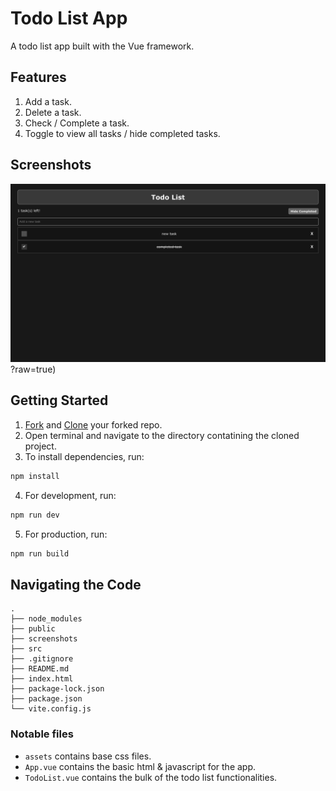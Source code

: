 # Todo List App 

A todo list app built with the Vue framework. 

## Features

1. Add a task.
2. Delete a task.
3. Check / Complete a task. 
4. Toggle to view all tasks / hide completed tasks. 

## Screenshots

![Vue-Todo](/screenshots/demo.png)?raw=true)

## Getting Started

1. [Fork](https://docs.github.com/en/get-started/quickstart/fork-a-repo#forking-a-repository) and [Clone](https://docs.github.com/en/get-started/quickstart/fork-a-repo#cloning-your-forked-repository) your forked repo.
2. Open terminal and navigate to the directory contatining the cloned project. 
3. To install dependencies, run:

```bash
npm install
```

4. For development, run:
```bash
npm run dev
```

5. For production, run:
```bash
npm run build
```

## Navigating the Code
```
.
├── node_modules
├── public
├── screenshots
├── src
├── .gitignore
├── README.md
├── index.html
├── package-lock.json
├── package.json
└── vite.config.js
```

### Notable files
- `assets` contains base css files.
- `App.vue` contains the basic html & javascript for the app. 
- `TodoList.vue` contains the bulk of the todo list functionalities.
